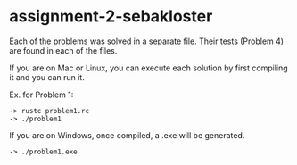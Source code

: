 # assignment-2-sebakloster
Each of the problems was solved in a separate file.
Their tests (Problem 4) are found in each of the files.

If you are on Mac or Linux, you can execute each solution by first compiling it and you can run it.

Ex. for Problem 1: 

```
-> rustc problem1.rc
-> ./problem1
```

If you are on Windows, once compiled, a .exe will be generated.
```
-> ./problem1.exe
```
